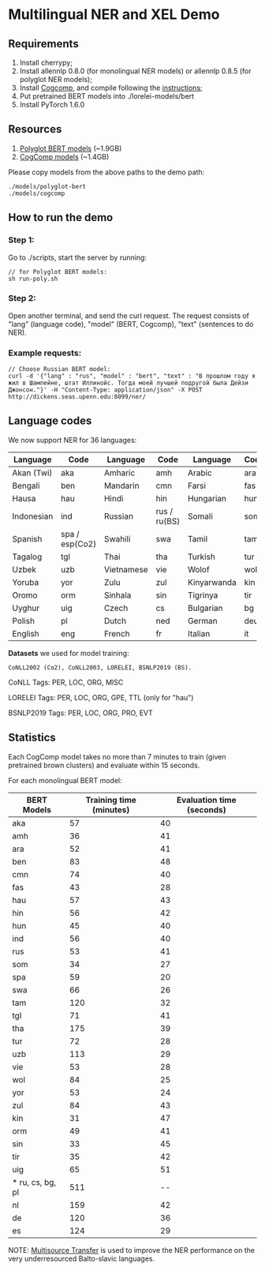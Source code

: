 # Multilingual NER and XEL Demo
<!--- Multilingual NER and XEL demo --->
## Requirements
1. Install cherrypy;
2. Install allennlp 0.8.0 (for monolingual NER models) or allennlp 0.8.5 (for polyglot NER models);
3. Install [Cogcomp](https://github.com/CogComp/cogcomp-nlp), and compile following the [instructions](https://github.com/CogComp/cogcomp-nlp/blob/master/ner/README.md);
4. Put pretrained BERT models into ./lorelei-models/bert
5. Install PyTorch 1.6.0


## Resources
<!-- 1. [Monolingual BERT models](https://cogcomp.seas.upenn.edu/models/multilingual-ner/monolingual-bert.tgz) (~9.4GB) -->
1. [Polyglot BERT models](https://cogcomp.seas.upenn.edu/models/multilingual-ner/polyglot-bert.tgz) (~1.9GB)
2. [CogComp models](https://cogcomp.seas.upenn.edu/models/multilingual-ner/cogcomp.tgz) (~1.4GB)

Please copy models from the above paths to the demo path:
<!--./models/monolingual-bert -->
```
./models/polyglot-bert
./models/cogcomp
```


## How to run the demo
### Step 1:
Go to ./scripts, start the server by running:
<!-- 
```
// for Monolingual BERT models:
sh run.sh
```
Or
 -->
```
// for Polyglot BERT models:
sh run-poly.sh
```

### Step 2:
Open another terminal, and send the curl request. The request consists of "lang" (language code), "model" (BERT, Cogcomp), "text" (sentences to do NER). 

### Example requests:
<!-- 
```
// Choose English Cogcomp model:
curl -d '{"lang" : "eng", "model" : "cogcomp", "text" : "Barack Hussein Obama, an American politician serving as the 44th President of the United States, graduated from Columbia University and Harvard Law School, where he served as president of the Harvard Law Review."}' -H "Content-Type: application/json" -X POST http://localhost:8099/ner

// Choose Russian BERT model:
curl -d '{"lang" : "rus", "model" : "bert", "text" : "В прошлом году я жил в Шампейне, штат Иллинойс. Тогда моей лучшей подругой была Дейзи Джонсон."}' -H "Content-Type: application/json" -X POST http://dickens.seas.upenn.edu:8099/ner/
```
 -->
 ```
 // Choose Russian BERT model:
curl -d '{"lang" : "rus", "model" : "bert", "text" : "В прошлом году я жил в Шампейне, штат Иллинойс. Тогда моей лучшей подругой была Дейзи Джонсон."}' -H "Content-Type: application/json" -X POST http://dickens.seas.upenn.edu:8099/ner/
```
 
<!-- NOTE: To use the only default setup for Cogcomp English, set "lang" to "eng-default". -->



## Language codes
We now support NER for 36 languages:
<!-- mdformat off(no table) -->

| Language   | Code       | Language   | Code       | Language   | Code       |
|----------  | ---------- | ---------- | ---------- | ---------- | ---------- |
| Akan (Twi) | aka        | Amharic    | amh        |  Arabic    | ara    |
| Bengali    | ben    | Mandarin     | cmn     | Farsi     | fas    |
| Hausa      | hau    | Hindi        | hin     | Hungarian | hun |
| Indonesian   | ind    | Russian   | rus / ru(BS)    | Somali     | som   |
| Spanish    | spa / esp(Co2)     |  Swahili    |  swa     | Tamil   | tam  |
| Tagalog       | tgl    | Thai    | tha    | Turkish    |  tur    |
| Uzbek       | uzb    | Vietnamese    | vie    | Wolof    |  wol    |
| Yoruba       | yor    | Zulu    | zul    | Kinyarwanda    |  kin    |
| Oromo | orm | Sinhala | sin | Tigrinya| tir |
| Uyghur | uig  | Czech | cs |  Bulgarian | bg |
|  Polish | pl | Dutch | ned | German | deu |
| English | eng | French | fr | Italian | it |

<!-- mdformat on -->


**Datasets** we used for model training:
```
CoNLL2002 (Co2), CoNLL2003, LORELEI, BSNLP2019 (BS).
```
CoNLL Tags: PER, LOC, ORG, MISC

LORELEI Tags: PER, LOC, ORG, GPE, TTL (only for "hau")

BSNLP2019 Tags: PER, LOC, ORG, PRO, EVT

## Statistics
Each CogComp model takes no more than 7 minutes to train (given pretrained brown clusters) and evaluate within 15 seconds.

For each monolingual BERT model:
<!-- mdformat off(no table) -->
| BERT Models  | Training time (minutes)  | Evaluation time (seconds)  |
|----------  | ---------- | ---------- |
| aka  | 57 | 40 |
| amh  | 36 | 41 |
| ara  | 52 | 41 |
| ben  | 83 | 48 |
| cmn  | 74 | 40 |
| fas  | 43 | 28 |
| hau  | 57 | 43 |
| hin  | 56 | 42 |
| hun  | 45 | 40 |
| ind  | 56 | 40 |
| rus  | 53 | 41 |
| som  | 34 | 27 |
| spa  | 59 | 20 |
| swa  | 66 | 26 |
| tam  | 120 | 32 |
| tgl  | 71 | 41 |
| tha  | 175 | 39 |
| tur  | 72 | 28 |
| uzb  | 113 | 29 |
| vie  | 53 | 28 |
| wol  | 84 | 25 |
| yor  | 53 | 24 |
| zul  | 84 | 43 |
| kin  | 31 | 47 |
| orm  | 49 | 41 |
| sin  | 33 | 45 |
| tir  | 35 | 42 |
| uig  | 65 | 51 |
| * ru, cs, bg, pl  | 511 | -- |
| nl  | 159 | 42 |
| de  | 120 | 36 |
| es  | 124 | 29 |
<!-- mdformat on -->

NOTE: [Multisource Transfer](https://www.aclweb.org/anthology/W19-3710/) is used to improve the NER performance on the very underresourced Balto-slavic languages.  
